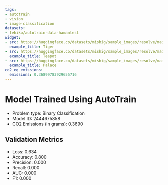 ```yaml
---
tags:
- autotrain
- vision
- image-classification
datasets:
- lehiko/autotrain-data-hamantest
widget:
- src: https://huggingface.co/datasets/mishig/sample_images/resolve/main/tiger.jpg
  example_title: Tiger
- src: https://huggingface.co/datasets/mishig/sample_images/resolve/main/teapot.jpg
  example_title: Teapot
- src: https://huggingface.co/datasets/mishig/sample_images/resolve/main/palace.jpg
  example_title: Palace
co2_eq_emissions:
  emissions: 0.36899783929655716
---
```


# Model Trained Using AutoTrain

- Problem type: Binary Classification
- Model ID: 2444675858
- CO2 Emissions (in grams): 0.3690

## Validation Metrics

- Loss: 0.634
- Accuracy: 0.800
- Precision: 0.000
- Recall: 0.000
- AUC: 0.000
- F1: 0.000